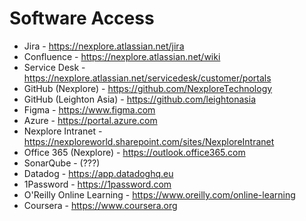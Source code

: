 # Software Access
- Jira - https://nexplore.atlassian.net/jira
- Confluence - https://nexplore.atlassian.net/wiki
- Service Desk - https://nexplore.atlassian.net/servicedesk/customer/portals
- GitHub (Nexplore) - https://github.com/NexploreTechnology
- GitHub (Leighton Asia) - https://github.com/leightonasia
- Figma - https://www.figma.com
- Azure - https://portal.azure.com
- Nexplore Intranet - https://nexploreworld.sharepoint.com/sites/NexploreIntranet
- Office 365 (Nexplore) - https://outlook.office365.com
- SonarQube - (???)
- Datadog - https://app.datadoghq.eu
- 1Password - https://1password.com
- O'Reilly Online Learning - https://www.oreilly.com/online-learning
- Coursera - https://www.coursera.org
